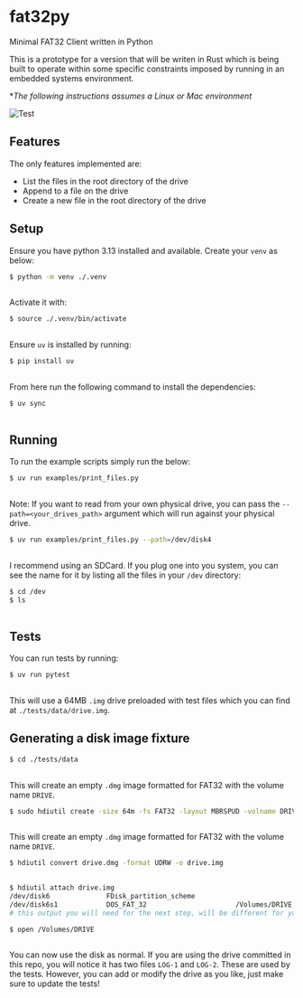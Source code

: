 # fat32py

Minimal FAT32 Client written in Python

This is a prototype for a version that will be writen in Rust which is being built to operate within some specific constraints imposed by running in an embedded systems environment.

**The following instructions assumes a Linux or Mac environment*

![Test](https://github.com/careyi3/fat32py/actions/workflows/test.yml/badge.svg)

## Features

The only features implemented are:

- List the files in the root directory of the drive
- Append to a file on the drive
- Create a new file in the root directory of the drive

## Setup

Ensure you have python 3.13 installed and available. Create your `venv` as below:

```bash
$ python -m venv ./.venv
 
```

Activate it with:

```bash
$ source ./.venv/bin/activate
 
```

Ensure `uv` is installed by running:

```bash
$ pip install uv
 
```

From here run the following command to install the dependencies:

```bash
$ uv sync
 
```

## Running

To run the example scripts simply run the below:

```bash
$ uv run examples/print_files.py
 
```

Note: If you want to read from your own physical drive, you can pass the `--path=<your_drives_path>` argument which will run against your physical drive.

```bash
$ uv run examples/print_files.py --path=/dev/disk4
 
```

I recommend using an SDCard. If you plug one into you system, you can see the name for it by listing all the files in your `/dev` directory:

```bash
$ cd /dev
$ ls
 
```

## Tests

You can run tests by running:

```bash
$ uv run pytest
 
```

This will use a 64MB `.img` drive preloaded with test files which you can find at `./tests/data/drive.img`.  

## Generating a disk image fixture

```bash
$ cd ./tests/data
 
```

This will create an empty `.dmg` image formatted for FAT32 with the volume name `DRIVE`.

```bash
$ sudo hdiutil create -size 64m -fs FAT32 -layout MBRSPUD -volname DRIVE ./drive.dmg
 
```

This will create an empty `.dmg` image formatted for FAT32 with the volume name `DRIVE`.

```bash
$ hdiutil convert drive.dmg -format UDRW -o drive.img
 
```

```bash
$ hdiutil attach drive.img
/dev/disk6              FDisk_partition_scheme         
/dev/disk6s1            DOS_FAT_32                      /Volumes/DRIVE
# this output you will need for the next step, will be different for your system
```

```bash
$ open /Volumes/DRIVE
 

```

You can now use the disk as normal. If you are using the drive committed in this repo, you will notice it has two files `LOG-1` and `LOG-2`. These are used by the tests. However, you can add or modify the drive as you like, just make sure to update the tests!
